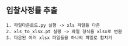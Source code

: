## 입찰사정률 추출

	1. 파일다운로드.py 실행 -> xls 파일들 다운
	2. xls_to_xlsx.pt 실행 -> 파일 형식을 xlsx로 변환
	3. 다운된 여러 xlsx 파일들을 하나의 파일로 합치기

